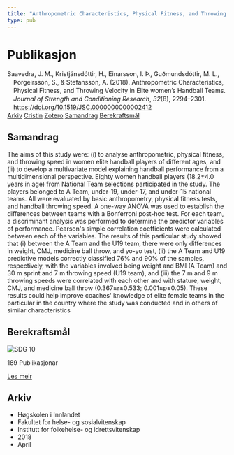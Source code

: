 ```yaml
---
title: "Anthropometric Characteristics, Physical Fitness, and Throwing Velocity in Elite women's Handball Teams"
type: pub
---
```

<h1>Publikasjon</h1>
<article id="csl-bib-container-3ZM9HQQP" class="csl-bib-container">
  <div class="csl-bib-body" style="line-height: 1.35; padding-left: 1em; text-indent:-1em;">
  <div class="csl-entry">Saavedra, J. M., Kristj&#xE1;nsd&#xF3;ttir, H., Einarsson, I. &#xDE;., Gu&#xF0;mundsd&#xF3;ttir, M. L., &#xDE;orgeirsson, S., &amp; Stefansson, A. (2018). Anthropometric Characteristics, Physical Fitness, and Throwing Velocity in Elite women&#x2019;s Handball Teams. <i>Journal of Strength and Conditioning Research</i>, <i>32</i>(8), 2294&#x2013;2301. <a href="https://doi.org/10.1519/JSC.0000000000002412">https://doi.org/10.1519/JSC.0000000000002412</a></div>
</div>
  <div class="csl-bib-buttons">
    <a href="#taxonomy-article-3ZM9HQQP" class="csl-bib-button">Arkiv</a>
    <a href="https://app.cristin.no/results/show.jsf?id=1580247" alt="Cristin URL" class="csl-bib-button">Cristin</a>
    <a href="http://zotero.org/groups/5022929/items/3ZM9HQQP" alt="Zotero URL" class="csl-bib-button">Zotero</a>
    <a href="#abstract-article-3ZM9HQQP" class="csl-bib-button">Samandrag</a>
    <a href="#sdg-article-3ZM9HQQP" class="csl-bib-button">Berekraftsmål</a>
  </div>
  <div id="csl-bib-meta-container-3ZM9HQQP"></div>
</article>
<div id="csl-bib-meta-3ZM9HQQP" class="csl-bib-meta">
  <article id="abstract-article-3ZM9HQQP" class="abstract-article">
    <h1>Samandrag</h1>
    The aims of this study were: (i) to analyse anthropometric, physical fitness, and throwing speed in women elite handball players of different ages, and (ii) to develop a multivariate model explaining handball performance from a multidimensional perspective. Eighty women handball players (18.2±4.0 years in age) from National Team selections participated in the study. The players belonged to A Team, under-19, under-17, and under-15 national teams. All were evaluated by basic anthropometry, physical fitness tests, and handball throwing speed. A one-way ANOVA was used to establish the differences between teams with a Bonferroni post-hoc test. For each team, a discriminant analysis was performed to determine the predictor variables of performance. Pearson's simple correlation coefficients were calculated between each of the variables. The results of this particular study showed that (i) between the A Team and the U19 team, there were only differences in weight, CMJ, medicine ball throw, and yo-yo test, (ii) the A Team and U19 predictive models correctly classified 76% and 90% of the samples, respectively, with the variables involved being weight and BMI (A Team) and 30 m sprint and 7 m throwing speed (U19 team), and (iii) the 7 m and 9 m throwing speeds were correlated with each other and with stature, weight, CMJ, and medicine ball throw (0.367≤r≤0.533; 0.001≤p≤0.05). These results could help improve coaches' knowledge of elite female teams in the particular in the country where the study was conducted and in others of similar characteristics
  </article>
  <article id="sdg-article-3ZM9HQQP" class="sdg-article">
    <h1>Berekraftsmål</h1>
    <div class="sdg-container"><div id="sdg10" class="sdg">
<img src="{{< params subfolder >}}images/sdg/sdg10_no.png" class="image" alt="SDG 10">
<div class="sdg-overlay">
<p class="sdg-publication-count"><span>189</span> Publikasjonar</p>
<p><a href="https://www.fn.no/om-fn/fns-baerekraftsmaal/mindre-ulikhet?lang=nno-NO" class="sdg-read-more">Les meir</a></p>
</div>
</div></div>
  </article>
  <article id="taxonomy-article-3ZM9HQQP" class="taxonomy-article">
    <h1>Arkiv</h1>
    <ul>
      <li>Høgskolen i Innlandet</li>
      <li>Fakultet for helse- og sosialvitenskap</li>
      <li>Institutt for folkehelse- og idrettsvitenskap</li>
      <li>2018</li>
      <li>April</li>
    </ul>
  </article>
</div>
